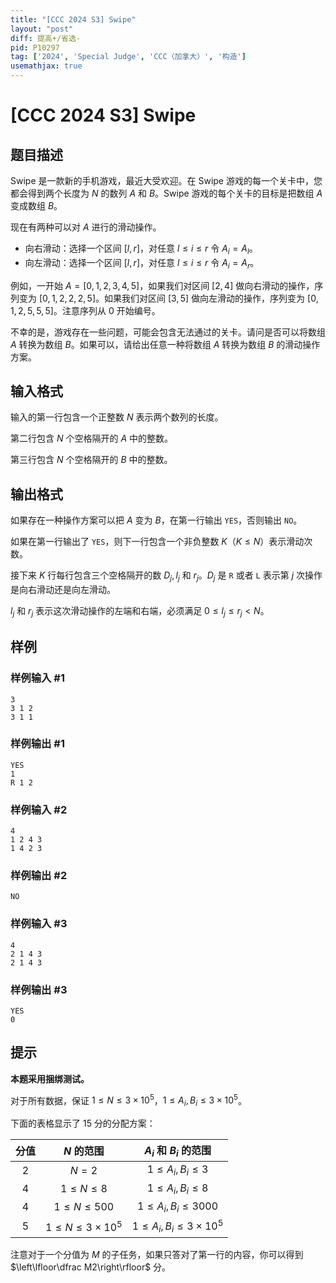```yaml
---
title: "[CCC 2024 S3] Swipe"
layout: "post"
diff: 提高+/省选-
pid: P10297
tag: ['2024', 'Special Judge', 'CCC（加拿大）', '构造']
usemathjax: true
---
```


# [CCC 2024 S3] Swipe
## 题目描述


Swipe 是一款新的手机游戏，最近大受欢迎。在 Swipe 游戏的每一个关卡中，您都会得到两个长度为 $N$ 的数列 $A$ 和 $B$。Swipe 游戏的每个关卡的目标是把数组 $A$ 变成数组 $B$。

现在有两种可以对 $A$ 进行的滑动操作。

- 向右滑动：选择一个区间 $[l, r]$，对任意 $l \leq i \leq r$ 令 $A_i = A_l$。
- 向左滑动：选择一个区间 $[l, r]$，对任意 $l \leq i \leq r$ 令 $A_i = A_r$。

例如，一开始 $A = [0, 1, 2, 3, 4, 5]$，如果我们对区间 $[2, 4]$ 做向右滑动的操作，序列变为 $[0, 1, 2, 2, 2, 5]$。如果我们对区间 $[3, 5]$ 做向左滑动的操作，序列变为 $[0, 1, 2, 5, 5, 5]$。注意序列从 $0$ 开始编号。

不幸的是，游戏存在一些问题，可能会包含无法通过的关卡。请问是否可以将数组 $A$ 转换为数组 $B$。如果可以，请给出任意一种将数组 $A$ 转换为数组 $B$ 的滑动操作方案。

## 输入格式


输入的第一行包含一个正整数 $N$ 表示两个数列的长度。

第二行包含 $N$ 个空格隔开的 $A$ 中的整数。

第三行包含 $N$ 个空格隔开的 $B$ 中的整数。

## 输出格式

如果存在一种操作方案可以把 $A$ 变为 $B$，在第一行输出 `YES`，否则输出 `NO`。

如果在第一行输出了 `YES`，则下一行包含一个非负整数 $K$（$K \leq N$）表示滑动次数。

接下来 $K$ 行每行包含三个空格隔开的数 $D_j,l_j$ 和 $r_j$。$D_j$ 是 `R` 或者 `L` 表示第 $j$ 次操作是向右滑动还是向左滑动。

$l_j$ 和 $r_j$ 表示这次滑动操作的左端和右端，必须满足 $0 \leq l_j \leq r_j < N$。

## 样例

### 样例输入 #1
```
3
3 1 2
3 1 1

```
### 样例输出 #1
```
YES
1
R 1 2

```
### 样例输入 #2
```
4
1 2 4 3
1 4 2 3

```
### 样例输出 #2
```
NO

```
### 样例输入 #3
```
4
2 1 4 3
2 1 4 3

```
### 样例输出 #3
```
YES
0

```
## 提示

**本题采用捆绑测试。**

对于所有数据，保证 $1 \leq N \leq 3 \times 10^5$，$1 \leq A_i, B_i \leq 3 \times 10^5$。

下面的表格显示了 $15$ 分的分配方案：

| 分值 | $N$ 的范围 | $A_i$ 和 $B_i$ 的范围 |
| :-: | :-: | :-: |
| $2$ | $N = 2$ | $1 \leq A_i, B_i \leq 3$ |
| $4$ | $1 \leq N \leq 8$ | $1 \leq A_i, B_i \leq 8$ |
| $4$ | $1 \leq N \leq 500$ | $1 \leq A_i, B_i \leq 3000$ |
| $5$ | $1 \leq N \leq 3 \times 10^5$ | $1 \leq A_i, B_i \leq 3 \times 10^5$ |

注意对于一个分值为 $M$ 的子任务，如果只答对了第一行的内容，你可以得到 $\left\lfloor\dfrac M2\right\rfloor$ 分。
